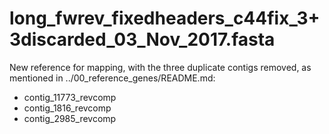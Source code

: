 # long_fwrev_fixedheaders_c44fix_3+3discarded_03_Nov_2017.fasta
New reference for mapping, with the three duplicate contigs removed, as mentioned in ../00_reference_genes/README.md:
* contig_11773_revcomp
* contig_1816_revcomp
* contig_2985_revcomp
